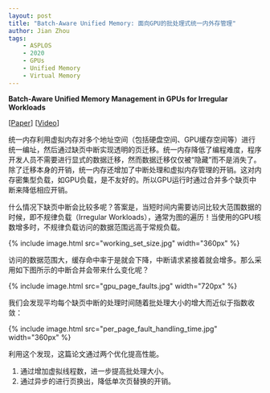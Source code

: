 ```yaml
---
layout: post
title: "Batch-Aware Unified Memory: 面向GPU的批处理式统一内外存管理"
author: Jian Zhou
tags:
    - ASPLOS
    - 2020
    - GPUs
    - Unified Memory
    - Virtual Memory
---
```


**Batch-Aware Unified Memory Management in GPUs for Irregular Workloads**

[[Paper](https://ramyadhadidi.github.io/files/kim-asplos20.pdf)] [[Video](https://www.youtube.com/watch?v=jMfQEZNvhg8)]

统一内存利用虚拟内存对多个地址空间（包括硬盘空间、GPU缓存空间等）进行统一编址，然后通过缺页中断实现透明的页迁移。统一内存降低了编程难度，程序开发人员不需要进行显式的数据迁移，然而数据迁移仅仅被“隐藏”而不是消失了。除了迁移本身的开销，统一内存还增加了中断处理和虚拟内存管理的开销。这对内存密集型负载，如GPU负载，是不友好的。所以GPU运行时通过合并多个缺页中断来降低相应开销。

什么情况下缺页中断会比较多呢？答案是，当短时间内需要访问比较大范围数据的时候，即不规律负载（Irregular Workloads），通常为图的遍历！当使用的GPU核数增多时，不规律负载访问的数据范围远高于常规负载。

{% include image.html src="working_set_size.jpg" width="360px" %}

访问的数据范围大，缓存命中率于是就会下降，中断请求紧接着就会增多。那么采用如下图所示的中断合并会带来什么变化呢？

{% include image.html src="gpu_page_faults.jpg" width="720px" %}

我们会发现平均每个缺页中断的处理时间随着批处理大小的增大而近似于指数收敛：

{% include image.html src="per_page_fault_handling_time.jpg" width="360px" %}

利用这个发现，这篇论文通过两个优化提高性能。

1. 通过增加虚拟线程数，进一步提高批处理大小。
2. 通过异步的进行页换出，降低单次页替换的开销。